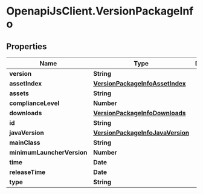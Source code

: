 # OpenapiJsClient.VersionPackageInfo

## Properties

Name | Type | Description | Notes
------------ | ------------- | ------------- | -------------
**version** | **String** |  | [optional] 
**assetIndex** | [**VersionPackageInfoAssetIndex**](VersionPackageInfoAssetIndex.md) |  | [optional] 
**assets** | **String** |  | [optional] 
**complianceLevel** | **Number** |  | [optional] 
**downloads** | [**VersionPackageInfoDownloads**](VersionPackageInfoDownloads.md) |  | [optional] 
**id** | **String** |  | [optional] 
**javaVersion** | [**VersionPackageInfoJavaVersion**](VersionPackageInfoJavaVersion.md) |  | [optional] 
**mainClass** | **String** |  | [optional] 
**minimumLauncherVersion** | **Number** |  | [optional] 
**time** | **Date** |  | [optional] 
**releaseTime** | **Date** |  | [optional] 
**type** | **String** |  | [optional] 


